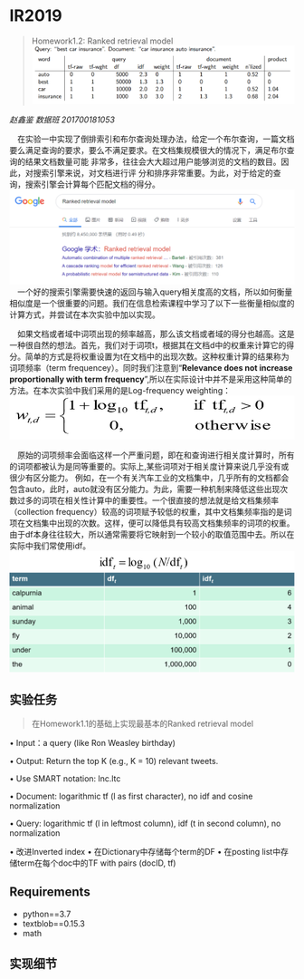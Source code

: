 # IR2019
>Homework1.2: Ranked retrieval model
![](./report_img/img1.png)

*赵鑫鉴 数据班 201700181053*

&emsp;在实验一中实现了倒排索引和布尔查询处理办法，给定一个布尔查询，一篇文档要么满足查询的要求，要么不满足要求。在文档集规模很大的情况下，满足布尔查询的结果文档数量可能 非常多，往往会大大超过用户能够浏览的文档的数目。因此，对搜索引擎来说，对文档进行评 分和排序非常重要。为此，对于给定的查询，搜索引擎会计算每个匹配文档的得分。
![](./report_img/img2.png)
&emsp;一个好的搜索引擎需要快速的返回与输入query相关度高的文档，所以如何衡量相似度是一个很重要的问题。我们在信息检索课程中学习了以下一些衡量相似度的计算方式，并尝试在本次实验中加以实现。

&emsp;如果文档或者域中词项出现的频率越高，那么该文档或者域的得分也越高。这是一种很自然的想法。首先，我们对于词项t，根据其在文档d中的权重来计算它的得分。简单的方式是将权重设置为t在文档中的出现次数。这种权重计算的结果称为词项频率（term frequencey）。同时我们注意到“**Relevance does not increase proportionally with term frequency**”,所以在实际设计中并不是采用这种简单的方法。在本次实验中我们采用的是Log-frequency weighting：
![](./report_img/img3.png)

&emsp;原始的词项频率会面临这样一个严重问题，即在和查询进行相关度计算时，所有的词项都被认为是同等重要的。实际上,某些词项对于相关度计算来说几乎没有或很少有区分能力。 例如，在一个有关汽车工业的文档集中，几乎所有的文档都会包含auto，此时，auto就没有区分能力。为此，需要一种机制来降低这些出现次数过多的词项在相关性计算中的重要性。一个很直接的想法就是给文档集频率（collection frequency）较高的词项赋予较低的权重，其中文档集频率指的是词项在文档集中出现的次数。这样，便可以降低具有较高文档集频率的词项的权重。由于df本身往往较大，所以通常需要将它映射到一个较小的取值范围中去。所以在实际中我们常使用idf。
![](./report_img/img6.png)
![](./report_img/img5.png)
## 实验任务
>在Homework1.1的基础上实现最基本的Ranked retrieval model 

• Input：a query (like Ron Weasley birthday) 

• Output: Return the top K (e.g., K = 10) relevant tweets. 

• Use SMART notation: lnc.ltc 

• Document: logarithmic tf (l as first character), no idf and cosine normalization 

• Query: logarithmic tf (l in leftmost column), idf (t in second column), no normalization 

• 改进Inverted index • 在Dictionary中存储每个term的DF • 在posting list中存储term在每个doc中的TF with pairs (docID, tf) 
## Requirements
+ python==3.7
+ textblob==0.15.3
+ math
## 实现细节







